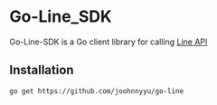 # Go-Line_SDK

Go-Line-SDK is a Go client library for calling [Line API](https://developers.line.biz/en/docs/)

##  Installation

```bash
go get https://github.com/joohnnyyu/go-line
```

